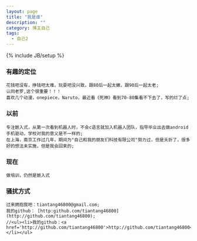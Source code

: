 ```yaml
---
layout: page
title: "我是谁"
description: ""
category: 博主自己
tags: 
  - 自己2
---
```

{% include JB/setup %}
### 有趣的定位
    花钱吧没有，挣钱吧太难，玩耍吧没兴致，跟80后一起太嫩，跟90后一起太老;
    认同老罗,这个很重要！！！
    喜欢几个动漫，onepiece，Naruto，最近看《死神》看到70-80集看不下去了，写的烂了点;
### 以前
    专注嵌入式，从第一次看到机器人时，不会c语言就加入机器人团队，指导毕业出去做android手机驱动，学校对我的意义是不一样的;
    在上海，南京工作过几年，期间为"自己和我的朋友们科技有限公司"努力过，但是夭折了，很多好的想法未实施，但是我会回来的;
### 现在
    做培训，仍然是嵌入式
### 骚扰方式
    过来拥抱我吧：tiantang46800@gmail.com;
    我的github： [http:github.com/tiantang46800](http://github.com/tiantang46800);
    //<ul><li>我的github：<a href='http://github.com/tiantang46800'>http://github.com/tiantang46800</a>;</li></ul>
